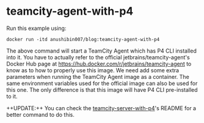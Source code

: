 # teamcity-agent-with-p4
Run this example using:
```
docker run -itd anushibin007/blog:teamcity-agent-with-p4
```
The above command will start a TeamCity Agent which has P4 CLI installed into it. You have to actually refer to the official jetbrains/teamcity-agent's Docker Hub page at https://hub.docker.com/r/jetbrains/teamcity-agent to know as to how to properly use this image. We need add some extra parameters when running the TeamCity Agent image as a container. The same environment variables used for the official image can also be used for this one. The only difference is that this image will have P4 CLI pre-installed to it.

++UPDATE:++
You can check the [teamcity-server-with-p4](../teamcity-server-with-p4)'s README for a better command to do this.
